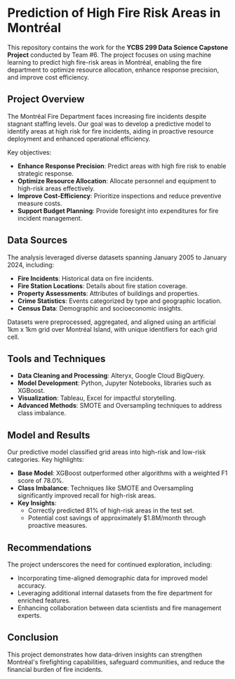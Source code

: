 # Prediction of High Fire Risk Areas in Montréal

This repository contains the work for the **YCBS 299 Data Science Capstone Project** conducted by Team #6. The project focuses on using machine learning to predict high fire-risk areas in Montréal, enabling the fire department to optimize resource allocation, enhance response precision, and improve cost efficiency.

## Project Overview

The Montréal Fire Department faces increasing fire incidents despite stagnant staffing levels. Our goal was to develop a predictive model to identify areas at high risk for fire incidents, aiding in proactive resource deployment and enhanced operational efficiency.

Key objectives:
- **Enhance Response Precision**: Predict areas with high fire risk to enable strategic response.
- **Optimize Resource Allocation**: Allocate personnel and equipment to high-risk areas effectively.
- **Improve Cost-Efficiency**: Prioritize inspections and reduce preventive measure costs.
- **Support Budget Planning**: Provide foresight into expenditures for fire incident management.

## Data Sources

The analysis leveraged diverse datasets spanning January 2005 to January 2024, including:
- **Fire Incidents**: Historical data on fire incidents.
- **Fire Station Locations**: Details about fire station coverage.
- **Property Assessments**: Attributes of buildings and properties.
- **Crime Statistics**: Events categorized by type and geographic location.
- **Census Data**: Demographic and socioeconomic insights.

Datasets were preprocessed, aggregated, and aligned using an artificial 1km x 1km grid over Montréal Island, with unique identifiers for each grid cell.

## Tools and Techniques

- **Data Cleaning and Processing**: Alteryx, Google Cloud BigQuery.
- **Model Development**: Python, Jupyter Notebooks, libraries such as XGBoost.
- **Visualization**: Tableau, Excel for impactful storytelling.
- **Advanced Methods**: SMOTE and Oversampling techniques to address class imbalance.

## Model and Results

Our predictive model classified grid areas into high-risk and low-risk categories. Key highlights:
- **Base Model**: XGBoost outperformed other algorithms with a weighted F1 score of 78.0%.
- **Class Imbalance**: Techniques like SMOTE and Oversampling significantly improved recall for high-risk areas.
- **Key Insights**:
  - Correctly predicted 81% of high-risk areas in the test set.
  - Potential cost savings of approximately $1.8M/month through proactive measures.

## Recommendations

The project underscores the need for continued exploration, including:
- Incorporating time-aligned demographic data for improved model accuracy.
- Leveraging additional internal datasets from the fire department for enriched features.
- Enhancing collaboration between data scientists and fire management experts.

## Conclusion

This project demonstrates how data-driven insights can strengthen Montréal's firefighting capabilities, safeguard communities, and reduce the financial burden of fire incidents.
